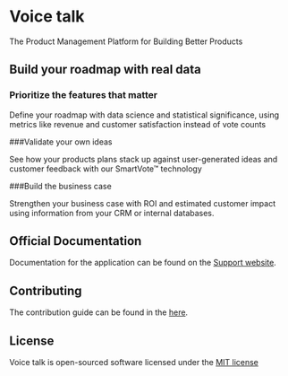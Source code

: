 # Voice talk

The Product Management Platform for Building Better Products

## Build your roadmap with real data

### Prioritize the features that matter
Define your roadmap with data science and statistical significance, using metrics like revenue and customer satisfaction instead of vote counts

###Validate your own ideas

See how your products plans stack up against user-generated ideas and customer feedback with our SmartVote™ technology

###Build the business case

Strengthen your business case with ROI and estimated customer impact using information from your CRM or internal databases.

## Official Documentation

Documentation for the application can be found on the [Support website](http://laravel.com/docs).

## Contributing

The contribution guide can be found in the [here](http://laravel.com/docs/contributions).

## License

Voice talk is open-sourced software licensed under the [MIT license](http://opensource.org/licenses/MIT)
